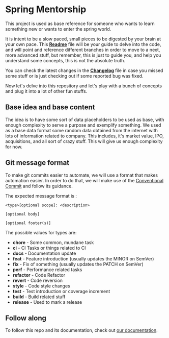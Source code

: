 # Spring Mentorship

This project is used as base reference for someone who wants to learn something new or wants to enter the spring world.

It is intent to be a slow paced, small pieces to be digested by your brain at your own pace. 
This [**Readme**](README.md) file will be your guide to delve into the code, and will point and reference different branches in order to move to a next, more advanced stuff, but remember, this is just to guide you, and help you understand some concepts, this is not the absolute truth.

You can check the latest changes in the [**Changelog**](CHANGELOG.md) file in case you missed some stuff or is just checking out if some reported bug was fixed.

Now let's delve into this repository and let's play with a bunch of concepts and plug it into a lot of other fun stuffs.

## Base idea and base content

The idea is to have some sort of data placeholders to be used as base, with enough complexity to serve a purpose and exemplify something. We used as a base data format some random data obtained from the internet with lots of information related to company.
This includes, it's market value, IPO, acquisitions, and all sort of crazy stuff. This will give us enough complexity for now.

## Git message format

To make git commits easier to automate, we will use a format that makes automation easier. In order to do that, we will make use of the [Conventional Commit](https://www.conventionalcommits.org/en/v1.0.0/) and follow its guidance.

The expected message format is :

```
<type>[optional scope]: <description>

[optional body]

[optional footer(s)]
```

The possible values for types are:

- **chore** - Some common, mundane task
- **ci** - CI Tasks or things related to CI
- **docs** - Documentation update
- **feat** - Feature introduction (usually updates the MINOR on SemVer)
- **fix** - Fix of something (usually updates the PATCH on SemVer)
- **perf** - Performance related tasks
- **refactor** - Code Refactor
- **revert** - Code reversion
- **style** - Code style changes
- **test** - Test introduction or coverage increment
- **build** - Build related stuff
- **release** - Used to mark a release

## Follow along

To follow this repo and its documentation, check out [our documentation](https://mentoriajava.github.io/mentoria-spring-webflux/).